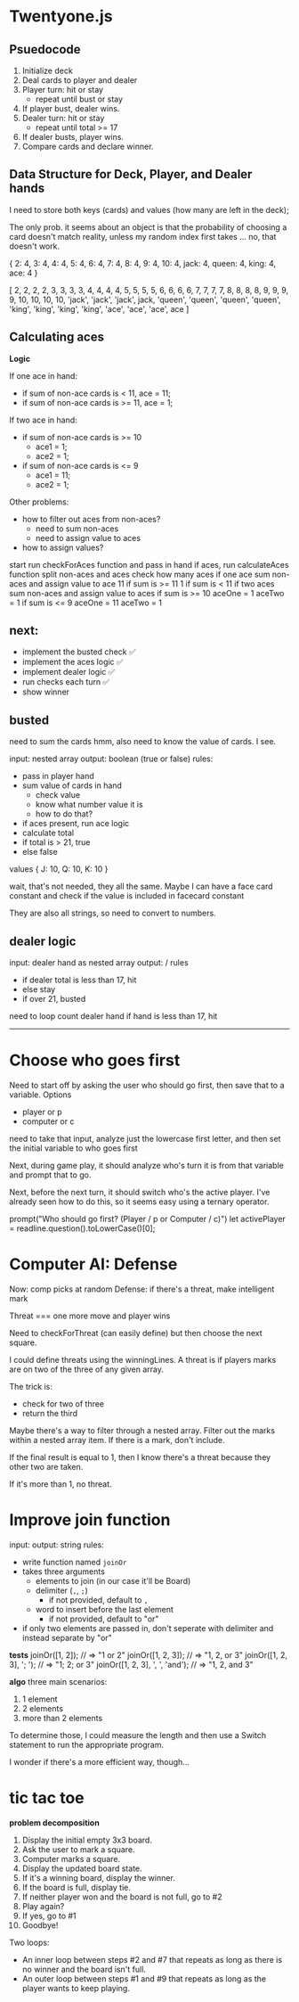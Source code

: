 # Twentyone.js

## Psuedocode
1. Initialize deck
2. Deal cards to player and dealer
3. Player turn: hit or stay
   - repeat until bust or stay
4. If player bust, dealer wins.
5. Dealer turn: hit or stay
   - repeat until total >= 17
6. If dealer busts, player wins.
7. Compare cards and declare winner.

## Data Structure for Deck, Player, and Dealer hands

I need to store both keys (cards) and values (how many are left in the deck);

The only prob. it seems about an object is that the probability of choosing a card doesn't match reality, unless my random index first takes … no, that doesn't work.

{
  2: 4,
  3: 4,
  4: 4,
  5: 4,
  6: 4,
  7: 4,
  8: 4,
  9: 4,
  10: 4,
  jack: 4,
  queen: 4,
  king: 4,
  ace: 4
}

[
  2, 2, 2, 2,
  3, 3, 3, 3,
  4, 4, 4, 4,
  5, 5, 5, 5,
  6, 6, 6, 6,
  7, 7, 7, 7,
  8, 8, 8, 8,
  9, 9, 9, 9,
  10, 10, 10, 10,
  'jack', 'jack', 'jack', jack,
  'queen', 'queen', 'queen', 'queen',
  'king', 'king', 'king', 'king',
  'ace', 'ace', 'ace', ace
]


## Calculating aces

**Logic**

If one ace in hand:
  * if sum of non-ace cards is < 11, ace = 11;
  * if sum of non-ace cards is >= 11, ace = 1;

If two ace in hand:
  * if sum of non-ace cards is >= 10
    * ace1 = 1;
    * ace2 = 1;
  * if sum of non-ace cards is <= 9
    * ace1 = 11;
    * ace2 = 1;

Other problems:
  * how to filter out aces from non-aces?
    * need to sum non-aces
    * need to assign value to aces
  * how to assign values?

start
run checkForAces function and pass in hand
if aces, run calculateAces function
  split non-aces and aces
  check how many aces
    if one ace
      sum non-aces and assign value to ace
        11 if sum is >= 11
        1 if sum is < 11
    if two aces
      sum non-aces and assign value to aces
        if sum is >= 10
          aceOne = 1
          aceTwo = 1
        if sum is <= 9
          aceOne = 11
          aceTwo = 1

## next:

* implement the busted check ✅
* implement the aces logic ✅
* implement dealer logic ✅
* run checks each turn ✅
* show winner


## busted
need to sum the cards
hmm, also need to know the value of cards. I see.

input: nested array
output: boolean (true or false)
rules:
  * pass in player hand
  * sum value of cards in hand
    * check value
    * know what number value it is
    * how to do that?
  * if aces present, run ace logic
  * calculate total
  * if total is > 21, true
  * else false

values {
  J: 10,
  Q: 10,
  K: 10
}

wait, that's not needed, they all the same. Maybe I can have a face card constant and check if the value is included in facecard constant

They are also all strings, so need to convert to numbers.

## dealer logic

input: dealer hand as nested array
output: /
rules
  * if dealer total is less than 17, hit
  * else stay
  * if over 21, busted

need to loop
  count dealer hand
  if hand is less than 17, hit



















---------------------------

# Choose who goes first
Need to start off by asking the user who should go first, then save that to a variable. Options

* player or p
* computer or c

need to take that input, analyze just the lowercase first letter, and then set the initial variable to who goes first

Next, during game play, it should analyze who's turn it is from that variable and prompt that to go.

Next, before the next turn, it should switch who's the active player. I've already seen how to do this, so it seems easy using a ternary operator.

prompt("Who should go first? (Player / p or Computer / c)")
let activePlayer = readline.question().toLowerCase()[0];




# Computer AI: Defense

Now: comp picks at random
Defense: if there's a threat, make intelligent mark

Threat === one more move and player wins

Need to checkForThreat (can easily define) but then choose the next square.

I could define threats using the winningLines. A threat is if players marks are on two of the three of any given array.

The trick is:

* check for two of three
* return the third  

Maybe there's a way to filter through a nested array. Filter out the marks within a nested array item. If there is a mark, don't include.

If the final result is equal to 1, then I know there's a threat because they other two are taken.

If it's more than 1, no threat.





# Improve join function
input:
output: string
rules:
  * write function named `joinOr`
  * takes three arguments
    * elements to join (in our case it'll be Board)
    * delimiter (`,`, `;`)
      * if not provided, default to `,`
    * word to insert before the last element
      * if not provided, default to "or"
  * if only two elements are passed in, don't seperate with delimiter and instead separate by "or"

**tests**
joinOr([1, 2]);                  // => "1 or 2"
joinOr([1, 2, 3]);               // => "1, 2, or 3"
joinOr([1, 2, 3], '; ');         // => "1; 2; or 3"
joinOr([1, 2, 3], ', ', 'and');  // => "1, 2, and 3"

**algo**
three main scenarios:

1. 1 element
2. 2 elements
3. more than 2 elements

To determine those, I could measure the length and then use a Switch statement to run the appropriate program.

I wonder if there's a more efficient way, though…











# tic tac toe

**problem decomposition**
1. Display the initial empty 3x3 board.
2. Ask the user to mark a square.
3. Computer marks a square.
4. Display the updated board state.
5. If it's a winning board, display the winner.
6. If the board is full, display tie.
7. If neither player won and the board is not full, go to #2
8. Play again?
9. If yes, go to #1
10. Goodbye!

Two loops:
* An inner loop between steps #2 and #7 that repeats as long as there is no winner and the board isn't full.
* An outer loop between steps #1 and #9 that repeats as long as the player wants to keep playing.
